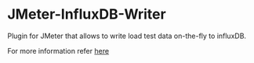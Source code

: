 # JMeter-InfluxDB-Writer
Plugin for JMeter that allows to write load test data on-the-fly to influxDB.

For more information refer [here](https://sfakrudeen78.github.io/JMeter-InfluxDB-Writer/)
